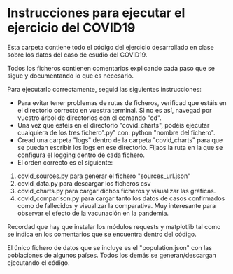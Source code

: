 # Instrucciones para ejecutar el ejercicio del COVID19

Esta carpeta contiene todo el código del ejercicio desarrollado en clase sobre los
datos del caso de esudio del COVID19.

Todos los ficheros contienen comentarios explicando cada paso que se sigue y documentando lo que es necesario.

Para ejecutarlo correctamente, seguid las siguientes instrucciones:

- Para evitar tener problemas de rutas de ficheros, verificad que estáis en el directorio correcto en vuestra terminal. Si no es así, navegad por vuestro árbol de directorios con el comando "cd".
- Una vez que estéis en el directorio "covid_charts", podéis ejecutar cualquiera de los tres fichero".py" con: python "nombre del fichero".
- Cread una carpeta "logs" dentro de la carpeta "covid_charts" para que se puedan escribir los logs en ese directorio. Fijaos la ruta en la que se configura el logging dentro de cada fichero.
- El orden correcto es el siguiente:

1. covid_sources.py para generar el fichero "sources_url.json"
2. covid_data.py para descargar los ficheros csv
3. covid_charts.py para cargar dichos ficheros y visualizar las gráficas.
4. covid_comparison.py para cargar tanto los datos de casos confirmados como de fallecidos y visualizar la comparativa. Muy interesante para observar el efecto de la vacunación en la pandemia.

Recordad que hay que instalar los módulos requests y matplotlib tal como se indica en los comentarios que se encuentra dentro del código.

El único fichero de datos que se incluye es el "population.json" con las poblaciones de algunos países. Todos los demás se generan/descargan ejecutando el código.